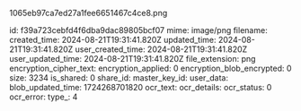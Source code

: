 1065eb97ca7ed27a1fee6651467c4ce8.png

id: f39a723cebfd4f6dba9dac89805bcf07
mime: image/png
filename: 
created_time: 2024-08-21T19:31:41.820Z
updated_time: 2024-08-21T19:31:41.820Z
user_created_time: 2024-08-21T19:31:41.820Z
user_updated_time: 2024-08-21T19:31:41.820Z
file_extension: png
encryption_cipher_text: 
encryption_applied: 0
encryption_blob_encrypted: 0
size: 3234
is_shared: 0
share_id: 
master_key_id: 
user_data: 
blob_updated_time: 1724268701820
ocr_text: 
ocr_details: 
ocr_status: 0
ocr_error: 
type_: 4